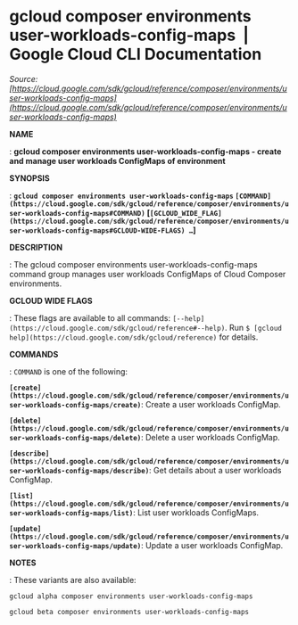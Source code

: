# gcloud composer environments user-workloads-config-maps  |  Google Cloud CLI Documentation

*Source: [https://cloud.google.com/sdk/gcloud/reference/composer/environments/user-workloads-config-maps](https://cloud.google.com/sdk/gcloud/reference/composer/environments/user-workloads-config-maps)*

**NAME**

: **gcloud composer environments user-workloads-config-maps - create and manage user workloads ConfigMaps of environment**

**SYNOPSIS**

: **`gcloud composer environments user-workloads-config-maps` `[COMMAND](https://cloud.google.com/sdk/gcloud/reference/composer/environments/user-workloads-config-maps#COMMAND)` [`[GCLOUD_WIDE_FLAG](https://cloud.google.com/sdk/gcloud/reference/composer/environments/user-workloads-config-maps#GCLOUD-WIDE-FLAGS) …`]**

**DESCRIPTION**

: The gcloud composer environments user-workloads-config-maps command group
manages user workloads ConfigMaps of Cloud Composer environments.

**GCLOUD WIDE FLAGS**

: These flags are available to all commands: `[--help](https://cloud.google.com/sdk/gcloud/reference#--help)`.
Run `$ [gcloud help](https://cloud.google.com/sdk/gcloud/reference)` for details.

**COMMANDS**

: ``COMMAND`` is one of the following:

**`[create](https://cloud.google.com/sdk/gcloud/reference/composer/environments/user-workloads-config-maps/create)`**:
Create a user workloads ConfigMap.

**`[delete](https://cloud.google.com/sdk/gcloud/reference/composer/environments/user-workloads-config-maps/delete)`**:
Delete a user workloads ConfigMap.

**`[describe](https://cloud.google.com/sdk/gcloud/reference/composer/environments/user-workloads-config-maps/describe)`**:
Get details about a user workloads ConfigMap.

**`[list](https://cloud.google.com/sdk/gcloud/reference/composer/environments/user-workloads-config-maps/list)`**:
List user workloads ConfigMaps.

**`[update](https://cloud.google.com/sdk/gcloud/reference/composer/environments/user-workloads-config-maps/update)`**:
Update a user workloads ConfigMap.

**NOTES**

: These variants are also available:

```
gcloud alpha composer environments user-workloads-config-maps
```

```
gcloud beta composer environments user-workloads-config-maps
```